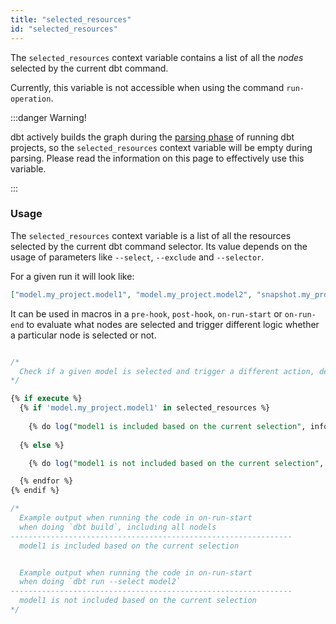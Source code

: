 ```yaml
---
title: "selected_resources"
id: "selected_resources"
---
```


The `selected_resources` context variable contains a list of all the _nodes_ 
selected by the current dbt command. 

Currently, this variable is not accessible when using the command `run-operation`.

:::danger Warning!

dbt actively builds the graph during the [parsing phase](execute) of
running dbt projects, so the `selected_resources` context variable will be
empty during parsing. Please read the information on this page to effectively use this variable.

:::

### Usage

The `selected_resources` context variable is a list of all the resources selected by 
the current dbt command selector. Its value depends on the usage of parameters like
`--select`, `--exclude` and `--selector`.

For a given run it will look like:

```json
["model.my_project.model1", "model.my_project.model2", "snapshot.my_project.my_snapshot"]
```

It can be used in macros in a `pre-hook`, `post-hook`, `on-run-start` or `on-run-end` 
to evaluate what nodes are selected and trigger different logic whether a particular node
is selected or not.

<File name='check-node-selected.sql'>

```sql

/*
  Check if a given model is selected and trigger a different action, depending on the result
*/

{% if execute %}
  {% if 'model.my_project.model1' in selected_resources %}
  
    {% do log("model1 is included based on the current selection", info=true) %}
  
  {% else %}

    {% do log("model1 is not included based on the current selection", info=true) %}

  {% endfor %}
{% endif %}

/*
  Example output when running the code in on-run-start 
  when doing `dbt build`, including all nodels
---------------------------------------------------------------
  model1 is included based on the current selection


  Example output when running the code in on-run-start 
  when doing `dbt run --select model2` 
---------------------------------------------------------------
  model1 is not included based on the current selection
*/
```

</File>
